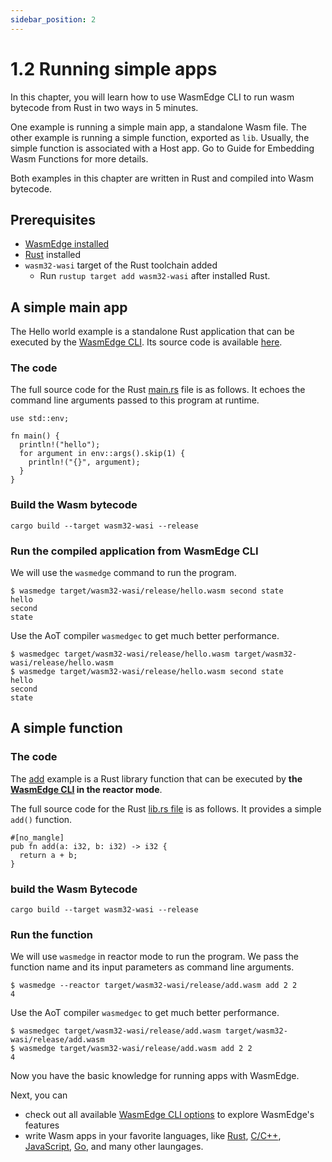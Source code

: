 ```yaml
---
sidebar_position: 2
---
```


# 1.2 Running simple apps

In this chapter, you will learn how to use WasmEdge CLI to run wasm bytecode from Rust in two ways in 5 minutes.

One example is running a simple main app, a standalone Wasm file. The other example is running a simple function, exported as `lib`. Usually, the simple function is associated with a Host app. Go to Guide for Embedding Wasm Functions for more details.

Both examples in this chapter are written in Rust and compiled into Wasm bytecode.

## Prerequisites

* [WasmEdge installed](./install.md)
* [Rust](https://www.rust-lang.org/tools/install) installed
* `wasm32-wasi` target of the Rust toolchain added
    * Run `rustup target add wasm32-wasi` after installed Rust. 

## A simple main app

The Hello world example is a standalone Rust application that can be executed by the [WasmEdge CLI](/docs/build-and-run/cli.md). Its source code is available [here](https://github.com/second-state/wasm-learning/blob/master/cli/hello/src/main.rs).

### The code

The full source code for the Rust [main.rs](https://github.com/second-state/wasm-learning/blob/master/cli/hello/src/main.rs) file is as follows. It echoes the command line arguments passed to this program at runtime.

```
use std::env;

fn main() {
  println!("hello");
  for argument in env::args().skip(1) {
    println!("{}", argument);
  }
}
```

### Build the Wasm bytecode
```
cargo build --target wasm32-wasi --release
```

### Run the compiled application from WasmEdge CLI

We will use the `wasmedge` command to run the program.

```
$ wasmedge target/wasm32-wasi/release/hello.wasm second state
hello
second
state
```

Use the AoT compiler `wasmedgec` to get much better performance.

```
$ wasmedgec target/wasm32-wasi/release/hello.wasm target/wasm32-wasi/release/hello.wasm
$ wasmedge target/wasm32-wasi/release/hello.wasm second state
hello
second
state
```

## A simple function

### The code

The [add](https://github.com/second-state/wasm-learning/tree/master/cli/add) example is a Rust library function that can be executed by **the [WasmEdge CLI](/docs/build-and-run/cli.md) in the reactor mode**.

The full source code for the Rust [lib.rs file](https://github.com/second-state/wasm-learning/blob/master/cli/add/src/lib.rs) is as follows. It provides a simple `add()` function.

```
#[no_mangle]
pub fn add(a: i32, b: i32) -> i32 {
  return a + b;
}
```
### build the Wasm Bytecode

```
cargo build --target wasm32-wasi --release
```
### Run the function

We will use `wasmedge` in reactor mode to run the program. We pass the function name and its input parameters as command line arguments.

```
$ wasmedge --reactor target/wasm32-wasi/release/add.wasm add 2 2
4
```

Use the AoT compiler `wasmedgec` to get much better performance.

```
$ wasmedgec target/wasm32-wasi/release/add.wasm target/wasm32-wasi/release/add.wasm
$ wasmedge target/wasm32-wasi/release/add.wasm add 2 2
4
```

Now you have the basic knowledge for running apps with WasmEdge.

Next, you can

* check out all available [WasmEdge CLI options](/docs/build-and-run/cli.md) to explore WasmEdge's features
* write Wasm apps in your favorite languages, like [Rust](/docs/category/develop-wasm-apps-in-rust), [C/C++](/docs/category/develop-wasm-apps-in-cc), [JavaScript](/docs/category/developing-wasm-apps-in-javascript), [Go](/docs/category/develop-wasm-apps-in-go), and many other laungages.
